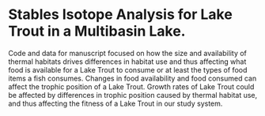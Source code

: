 # Stables Isotope Analysis for Lake Trout in a Multibasin Lake. 

Code and data for manuscript focused on how the size and availability of thermal habitats drives differences in habitat use and thus affecting what food is available for a Lake Trout to consume or at least the types of food items a fish consumes. Changes in food availability and food consumed can affect the trophic position of a Lake Trout. Growth rates of Lake Trout could be affected by differences in trophic position caused by thermal habitat use, and thus affecting the fitness of a Lake Trout in our study system. 


